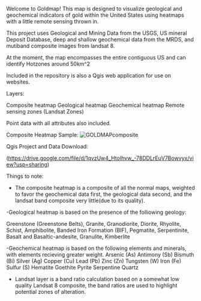 Welcome to Goldmap! This map is designed to visualize geological and geochemical indicators of gold within the United States using heatmaps with a little remote sensing thrown in. 

This project uses Geological and Mining Data from the USGS, US mineral Deposit Database, deep and shallow geochemical data from the MRDS, and mutiband composite images from landsat 8. 

At the moment, the map encompasses the entire contiguous US and can identify Hotzones around 50km^2

Included in the repository is also a Qgis web application for use on websites. 

Layers:

Composite heatmap
Geological heatmap
Geochemical heatmap
Remote sensing zones (Landsat Zones)

Point data with all attributes also included. 


Composite Heatmap Sample:
![GOLDMAPcomposite](https://github.com/Kcslade/Goldmap/assets/173574308/ef61607f-aec1-453d-8992-c11aeaad4328)

Qgis Project and Data Download:

(https://drive.google.com/file/d/1qvzUw4_HtoIhvw_-78DDLrEuV7Bowvyx/view?usp=sharing)

Things to note:

- The composite heatmap is a composite of all the normal maps, weighted to favor the geochemical data first, the geological data second, and the landsat band composite very little(due to its quality).

-Geological heatmap is based on the presence of the folliowing geology:

Greenstone (Greenstone Belts), Granite, Granodiorite, Diorite, Rhyolite, Schist, Amphibolite, Banded Iron Formation (BIF), Pegmatite, Serpentinite, Basalt and Basaltic-andesite, Granulite, Kimberlite


-Geochemical heatmap is based on the following elements and minerals, with elements recieving greater weight. 
Arsenic (As)
Antimony (Sb)
Bismuth (Bi)
Silver (Ag)
Copper (Cu)
Lead (Pb)
Zinc (Zn)
Tungsten (W)
Iron (Fe)
Sulfur (S)
Hematite
Goethite
Pyrite
Serpentine
Quartz
- Landsat layer is a band ratio calculation based on a somewhat low quality Landsat 8 composite, the band ratios are used to highlight potential zones of alteration. 
